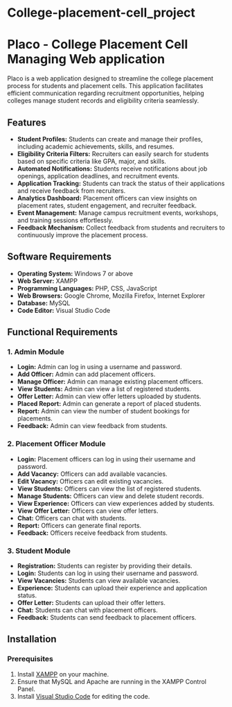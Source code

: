 # College-placement-cell_project

# Placo - College Placement Cell Managing Web application

Placo is a web application designed to streamline the college placement process for students and placement cells. This application facilitates efficient communication regarding recruitment opportunities, helping colleges manage student records and eligibility criteria seamlessly.

## Features

- **Student Profiles:** Students can create and manage their profiles, including academic achievements, skills, and resumes.
- **Eligibility Criteria Filters:** Recruiters can easily search for students based on specific criteria like GPA, major, and skills.
- **Automated Notifications:** Students receive notifications about job openings, application deadlines, and recruitment events.
- **Application Tracking:** Students can track the status of their applications and receive feedback from recruiters.
- **Analytics Dashboard:** Placement officers can view insights on placement rates, student engagement, and recruiter feedback.
- **Event Management:** Manage campus recruitment events, workshops, and training sessions effortlessly.
- **Feedback Mechanism:** Collect feedback from students and recruiters to continuously improve the placement process.

## Software Requirements

- **Operating System:** Windows 7 or above
- **Web Server:** XAMPP
- **Programming Languages:** PHP, CSS, JavaScript
- **Web Browsers:** Google Chrome, Mozilla Firefox, Internet Explorer
- **Database:** MySQL
- **Code Editor:** Visual Studio Code

## Functional Requirements

### 1. Admin Module
- **Login:** Admin can log in using a username and password.
- **Add Officer:** Admin can add placement officers.
- **Manage Officer:** Admin can manage existing placement officers.
- **View Students:** Admin can view a list of registered students.
- **Offer Letter:** Admin can view offer letters uploaded by students.
- **Placed Report:** Admin can generate a report of placed students.
- **Report:** Admin can view the number of student bookings for placements.
- **Feedback:** Admin can view feedback from students.

### 2. Placement Officer Module
- **Login:** Placement officers can log in using their username and password.
- **Add Vacancy:** Officers can add available vacancies.
- **Edit Vacancy:** Officers can edit existing vacancies.
- **View Students:** Officers can view the list of registered students.
- **Manage Students:** Officers can view and delete student records.
- **View Experience:** Officers can view experiences added by students.
- **View Offer Letter:** Officers can view offer letters.
- **Chat:** Officers can chat with students.
- **Report:** Officers can generate final reports.
- **Feedback:** Officers receive feedback from students.

### 3. Student Module
- **Registration:** Students can register by providing their details.
- **Login:** Students can log in using their username and password.
- **View Vacancies:** Students can view available vacancies.
- **Experience:** Students can upload their experience and application status.
- **Offer Letter:** Students can upload their offer letters.
- **Chat:** Students can chat with placement officers.
- **Feedback:** Students can send feedback to placement officers.

## Installation

### Prerequisites

1. Install [XAMPP](https://www.apachefriends.org/index.html) on your machine.
2. Ensure that MySQL and Apache are running in the XAMPP Control Panel.
3. Install [Visual Studio Code](https://code.visualstudio.com/) for editing the code.


